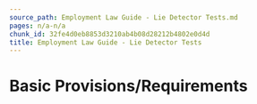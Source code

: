 ```yaml
---
source_path: Employment Law Guide - Lie Detector Tests.md
pages: n/a-n/a
chunk_id: 32fe4d0eb8853d3210ab4b08d28212b4802e0d4d
title: Employment Law Guide - Lie Detector Tests
---
```

# Basic Provisions/Requirements
